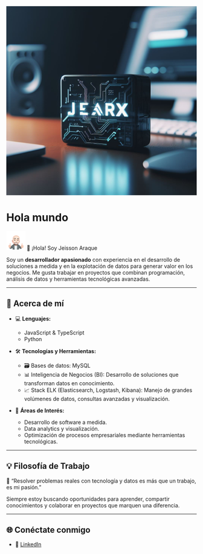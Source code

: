 <img src="jearx3.jfif" alt="Mi genial imagen" width=100% height=500/>

# Hola mundo 

<img src="avatar.png" alt="Mi genial imagen" width=50 height=50/> 👋 ¡Hola! Soy Jeisson Araque 

Soy un **desarrollador apasionado** con experiencia en el desarrollo de soluciones a medida y en la explotación de datos para generar valor en los negocios. Me gusta trabajar en proyectos que combinan programación, análisis de datos y herramientas tecnológicas avanzadas.  

---

## 🚀 Acerca de mí  

- 💻 **Lenguajes:**  
  - JavaScript & TypeScript  
  - Python  

- 🛠️ **Tecnologías y Herramientas:**  
  - 🗃️ Bases de datos: MySQL  
  - 📊 Inteligencia de Negocios (BI): Desarrollo de soluciones que transforman datos en conocimiento.  
  - 📈 Stack ELK (Elasticsearch, Logstash, Kibana): Manejo de grandes volúmenes de datos, consultas avanzadas y visualización.  

- 🎯 **Áreas de Interés:**  
  - Desarrollo de software a medida.  
  - Data analytics y visualización.  
  - Optimización de procesos empresariales mediante herramientas tecnológicas.  

---


## 💡 Filosofía de Trabajo  
🚀 “Resolver problemas reales con tecnología y datos es más que un trabajo, es mi pasión.”  

Siempre estoy buscando oportunidades para aprender, compartir conocimientos y colaborar en proyectos que marquen una diferencia.  

---

## 🌐 Conéctate conmigo  
- 💼 [LinkedIn](https://www.linkedin.com/in/jeisson-araque/)  

